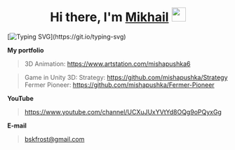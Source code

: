 <h1 align="center">Hi there, I'm <a href="https://daniilshat.ru/" target="_blank">Mikhail</a> 
<img src="https://github.com/blackcater/blackcater/raw/main/images/Hi.gif" height="32"/></h1>


[![Typing SVG](https://readme-typing-svg.herokuapp.com?color=%2336BCF7&lines=3D+Animation/Blender,+Unity+3D+......)](https://git.io/typing-svg)

**My portfolio**
>3D Animation: https://www.artstation.com/mishapushka6

>Game in Unity 3D:
>Strategy: https://github.com/mishapushka/Strategy
>Fermer Pioneer: https://github.com/mishapushka/Fermer-Pioneer

**YouTube**
>https://www.youtube.com/channel/UCXuJUxYVtYd8OQg9oPQyxGg

**E-mail**
>bskfrost@gmail.com

